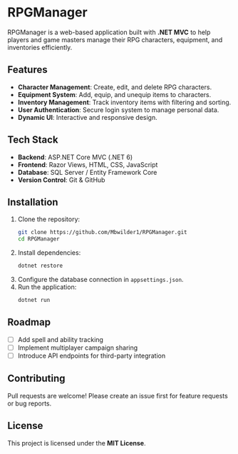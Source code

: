 # RPGManager

RPGManager is a web-based application built with **.NET MVC** to help players and game masters manage their RPG characters, equipment, and inventories efficiently.

## Features
- **Character Management**: Create, edit, and delete RPG characters.
- **Equipment System**: Add, equip, and unequip items to characters.
- **Inventory Management**: Track inventory items with filtering and sorting.
- **User Authentication**: Secure login system to manage personal data.
- **Dynamic UI**: Interactive and responsive design.

## Tech Stack
- **Backend**: ASP.NET Core MVC (.NET 6)
- **Frontend**: Razor Views, HTML, CSS, JavaScript
- **Database**: SQL Server / Entity Framework Core
- **Version Control**: Git & GitHub

## Installation
1. Clone the repository:
   ```sh
   git clone https://github.com/Mbwilder1/RPGManager.git
   cd RPGManager
   ```
2. Install dependencies:
   ```sh
   dotnet restore
   ```
3. Configure the database connection in `appsettings.json`.
4. Run the application:
   ```sh
   dotnet run
   ```

## Roadmap
- [ ] Add spell and ability tracking
- [ ] Implement multiplayer campaign sharing
- [ ] Introduce API endpoints for third-party integration

## Contributing
Pull requests are welcome! Please create an issue first for feature requests or bug reports.

## License
This project is licensed under the **MIT License**.
